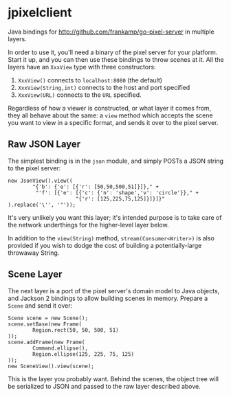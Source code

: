 # jpixelclient
Java bindings for http://github.com/frankamp/go-pixel-server in multiple layers.

In order to use it, you'll need a binary of the pixel server for your platform.
Start it up, and you can then use these bindings to throw scenes at it. All the
layers have an `XxxView` type with three constructors:

1.  `XxxView()` connects to `localhost:8080` (the default)
1.  `XxxView(String,int)` connects to the host and port specified
1.  `XxxView(URL)` connects to the `URL` specified.

Regardless of how a viewer is constructed, or what layer it comes from, they all
behave about the same: a `view` method which accepts the scene you want to view
in a specific format, and sends it over to the pixel server.

## Raw JSON Layer

The simplest binding is in the `json` module, and simply POSTs a JSON string to
the pixel server:

    new JsonView().view((
            "{'b': {'e': [{'r': [50,50,500,51]}]}," +
             "'f': [{'e': [{'c': {'n': 'shape','v': 'circle'}}," +
                          "{'r': [125,225,75,125]}]}]}"
    ).replace('\'', '"'));

It's very unlikely you want this layer; it's intended purpose is to take care of
the network underthings for the higher-level layer below.

In addition to the `view(String)` method, `stream(Consumer<Writer>)` is also
provided if you wish to dodge the cost of building a potentially-large throwaway
String.

## Scene Layer

The next layer is a port of the pixel server's domain model to Java objects, and
Jackson 2 bindings to allow building scenes in memory. Prepare a `Scene` and
send it over:


    Scene scene = new Scene();
    scene.setBase(new Frame(
            Region.rect(50, 50, 500, 51)
    ));
    scene.addFrame(new Frame(
            Command.ellipse(),
            Region.ellipse(125, 225, 75, 125)
    ));
    new SceneView().view(scene);

This is the layer you probably want. Behind the scenes, the object tree will be
serialized to JSON and passed to the raw layer described above.

